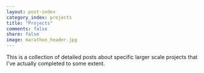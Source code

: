 ```yaml
---
layout: post-index
category_index: projects
title: "Projects"
comments: false
share: false
image: marathon_header.jpg
---
```


This is a collection of detailed posts about specific larger scale projects that I've actually completed to some extent. 

